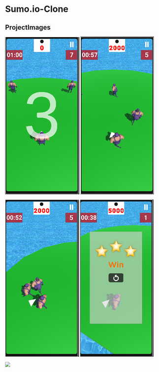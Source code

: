 # Sumo.io-Clone
## ProjectImages
![](https://github.com/furkanselcuk11/Sumo.io-Clone/blob/main/Assets/ProjectImages/1.png)
![](https://github.com/furkanselcuk11/Sumo.io-Clone/blob/main/Assets/ProjectImages/2.png)

![](https://github.com/furkanselcuk11/Sumo.io-Clone/blob/main/Assets/ProjectImages/3.png)
![](https://github.com/furkanselcuk11/Sumo.io-Clone/blob/main/Assets/ProjectImages/4.png)

![](https://github.com/furkanselcuk11/Sumo.io-Clone/blob/main/Assets/ProjectImages/No-Surrender-Case.gif)
